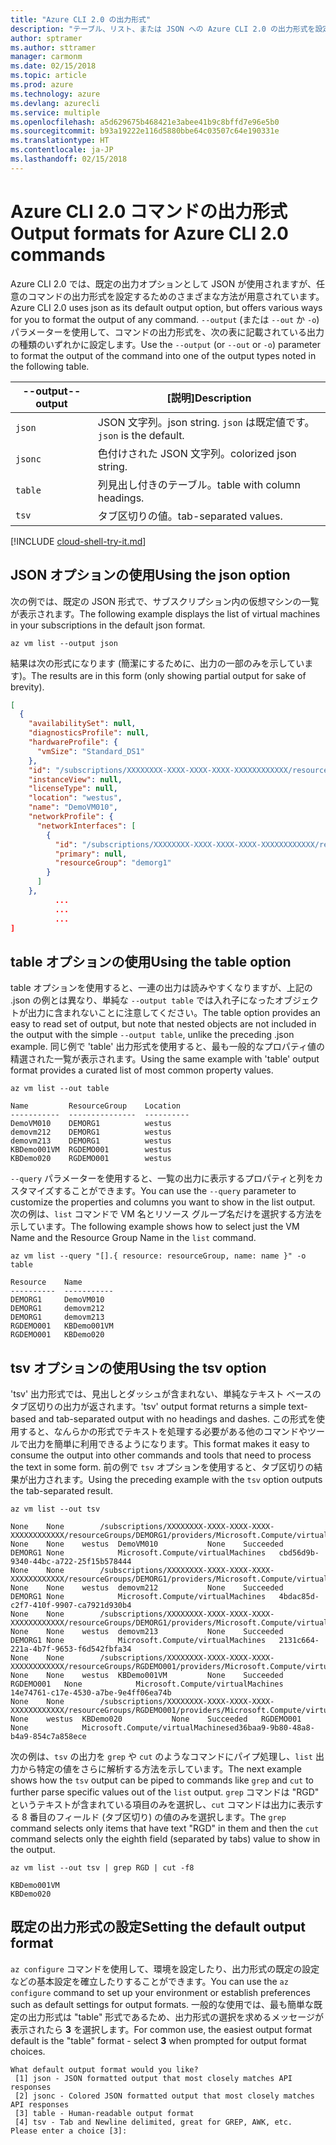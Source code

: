 ```yaml
---
title: "Azure CLI 2.0 の出力形式"
description: "テーブル、リスト、または JSON への Azure CLI 2.0 の出力形式を設定する方法について説明します。"
author: sptramer
ms.author: sttramer
manager: carmonm
ms.date: 02/15/2018
ms.topic: article
ms.prod: azure
ms.technology: azure
ms.devlang: azurecli
ms.service: multiple
ms.openlocfilehash: a5d629675b468421e3abee41b9c8bffd7e96e5b0
ms.sourcegitcommit: b93a19222e116d5880bbe64c03507c64e190331e
ms.translationtype: HT
ms.contentlocale: ja-JP
ms.lasthandoff: 02/15/2018
---
```

# <a name="output-formats-for-azure-cli-20-commands"></a><span data-ttu-id="50fad-103">Azure CLI 2.0 コマンドの出力形式</span><span class="sxs-lookup"><span data-stu-id="50fad-103">Output formats for Azure CLI 2.0 commands</span></span>

<span data-ttu-id="50fad-104">Azure CLI 2.0 では、既定の出力オプションとして JSON が使用されますが、任意のコマンドの出力形式を設定するためのさまざまな方法が用意されています。</span><span class="sxs-lookup"><span data-stu-id="50fad-104">Azure CLI 2.0 uses json as its default output option, but offers various ways for you to format the output of any command.</span></span>  <span data-ttu-id="50fad-105">`--output` (または `--out` か `-o`) パラメーターを使用して、コマンドの出力形式を、次の表に記載されている出力の種類のいずれかに設定します。</span><span class="sxs-lookup"><span data-stu-id="50fad-105">Use the `--output` (or `--out` or `-o`) parameter to format the output of the command into one of the output types noted in the following table.</span></span>

<span data-ttu-id="50fad-106">--output</span><span class="sxs-lookup"><span data-stu-id="50fad-106">--output</span></span> | <span data-ttu-id="50fad-107">[説明]</span><span class="sxs-lookup"><span data-stu-id="50fad-107">Description</span></span>
---------|-------------------------------
`json`   | <span data-ttu-id="50fad-108">JSON 文字列。</span><span class="sxs-lookup"><span data-stu-id="50fad-108">json string.</span></span> <span data-ttu-id="50fad-109">`json` は既定値です。</span><span class="sxs-lookup"><span data-stu-id="50fad-109">`json` is the default.</span></span>
`jsonc`  | <span data-ttu-id="50fad-110">色付けされた JSON 文字列。</span><span class="sxs-lookup"><span data-stu-id="50fad-110">colorized json string.</span></span>
`table`  | <span data-ttu-id="50fad-111">列見出し付きのテーブル。</span><span class="sxs-lookup"><span data-stu-id="50fad-111">table with column headings.</span></span>
`tsv`    | <span data-ttu-id="50fad-112">タブ区切りの値。</span><span class="sxs-lookup"><span data-stu-id="50fad-112">tab-separated values.</span></span>

[!INCLUDE [cloud-shell-try-it.md](includes/cloud-shell-try-it.md)]

## <a name="using-the-json-option"></a><span data-ttu-id="50fad-113">JSON オプションの使用</span><span class="sxs-lookup"><span data-stu-id="50fad-113">Using the json option</span></span>

<span data-ttu-id="50fad-114">次の例では、既定の JSON 形式で、サブスクリプション内の仮想マシンの一覧が表示されます。</span><span class="sxs-lookup"><span data-stu-id="50fad-114">The following example displays the list of virtual machines in your subscriptions in the default json format.</span></span>

```azurecli-interactive
az vm list --output json
```

<span data-ttu-id="50fad-115">結果は次の形式になります (簡潔にするために、出力の一部のみを示しています)。</span><span class="sxs-lookup"><span data-stu-id="50fad-115">The results are in this form (only showing partial output for sake of brevity).</span></span>

```json
[
  {
    "availabilitySet": null,
    "diagnosticsProfile": null,
    "hardwareProfile": {
      "vmSize": "Standard_DS1"
    },
    "id": "/subscriptions/XXXXXXXX-XXXX-XXXX-XXXX-XXXXXXXXXXXX/resourceGroups/DEMORG1/providers/Microsoft.Compute/virtualMachines/DemoVM010",
    "instanceView": null,
    "licenseType": null,
    "location": "westus",
    "name": "DemoVM010",
    "networkProfile": {
      "networkInterfaces": [
        {
          "id": "/subscriptions/XXXXXXXX-XXXX-XXXX-XXXX-XXXXXXXXXXXX/resourceGroups/demorg1/providers/Microsoft.Network/networkInterfaces/DemoVM010VMNic",
          "primary": null,
          "resourceGroup": "demorg1"
        }
      ]
    },
          ...
          ...
          ...
]
```

## <a name="using-the-table-option"></a><span data-ttu-id="50fad-116">table オプションの使用</span><span class="sxs-lookup"><span data-stu-id="50fad-116">Using the table option</span></span>

<span data-ttu-id="50fad-117">table オプションを使用すると、一連の出力は読みやすくなりますが、上記の .json の例とは異なり、単純な `--output table` では入れ子になったオブジェクトが出力に含まれないことに注意してください。</span><span class="sxs-lookup"><span data-stu-id="50fad-117">The table option provides an easy to read set of output, but note that nested objects are not included in the output with the simple `--output table`, unlike the preceding .json example.</span></span>  <span data-ttu-id="50fad-118">同じ例で 'table' 出力形式を使用すると、最も一般的なプロパティ値の精選された一覧が表示されます。</span><span class="sxs-lookup"><span data-stu-id="50fad-118">Using the same example with 'table' output format provides a curated list of most common property values.</span></span>

```azurecli-interactive
az vm list --out table
```

```
Name         ResourceGroup    Location
-----------  ---------------  ----------
DemoVM010    DEMORG1          westus
demovm212    DEMORG1          westus
demovm213    DEMORG1          westus
KBDemo001VM  RGDEMO001        westus
KBDemo020    RGDEMO001        westus
```

<span data-ttu-id="50fad-119">`--query` パラメーターを使用すると、一覧の出力に表示するプロパティと列をカスタマイズすることができます。</span><span class="sxs-lookup"><span data-stu-id="50fad-119">You can use the `--query` parameter to customize the properties and columns you want to show in the list output.</span></span> <span data-ttu-id="50fad-120">次の例は、`list` コマンドで VM 名とリソース グループ名だけを選択する方法を示しています。</span><span class="sxs-lookup"><span data-stu-id="50fad-120">The following example shows how to select just the VM Name and the Resource Group Name in the `list` command.</span></span>

```azurecli-interactive
az vm list --query "[].{ resource: resourceGroup, name: name }" -o table
```

```
Resource    Name
----------  -----------
DEMORG1     DemoVM010
DEMORG1     demovm212
DEMORG1     demovm213
RGDEMO001   KBDemo001VM
RGDEMO001   KBDemo020
```

## <a name="using-the-tsv-option"></a><span data-ttu-id="50fad-121">tsv オプションの使用</span><span class="sxs-lookup"><span data-stu-id="50fad-121">Using the tsv option</span></span>

<span data-ttu-id="50fad-122">'tsv' 出力形式では、見出しとダッシュが含まれない、単純なテキスト ベースのタブ区切りの出力が返されます。</span><span class="sxs-lookup"><span data-stu-id="50fad-122">'tsv' output format returns a simple text-based and tab-separated output with no headings and dashes.</span></span> <span data-ttu-id="50fad-123">この形式を使用すると、なんらかの形式でテキストを処理する必要がある他のコマンドやツールで出力を簡単に利用できるようになります。</span><span class="sxs-lookup"><span data-stu-id="50fad-123">This format makes it easy to consume the output into other commands and tools that need to process the text in some form.</span></span> <span data-ttu-id="50fad-124">前の例で `tsv` オプションを使用すると、タブ区切りの結果が出力されます。</span><span class="sxs-lookup"><span data-stu-id="50fad-124">Using the preceding example with the `tsv` option outputs the tab-separated result.</span></span>

```azurecli-interactive
az vm list --out tsv
```

```
None    None        /subscriptions/XXXXXXXX-XXXX-XXXX-XXXX-XXXXXXXXXXXX/resourceGroups/DEMORG1/providers/Microsoft.Compute/virtualMachines/DemoVM010    None    None    westus  DemoVM010           None    Succeeded   DEMORG1 None            Microsoft.Compute/virtualMachines   cbd56d9b-9340-44bc-a722-25f15b578444
None    None        /subscriptions/XXXXXXXX-XXXX-XXXX-XXXX-XXXXXXXXXXXX/resourceGroups/DEMORG1/providers/Microsoft.Compute/virtualMachines/demovm212    None    None    westus  demovm212           None    Succeeded   DEMORG1 None            Microsoft.Compute/virtualMachines   4bdac85d-c2f7-410f-9907-ca7921d930b4
None    None        /subscriptions/XXXXXXXX-XXXX-XXXX-XXXX-XXXXXXXXXXXX/resourceGroups/DEMORG1/providers/Microsoft.Compute/virtualMachines/demovm213    None    None    westus  demovm213           None    Succeeded   DEMORG1 None            Microsoft.Compute/virtualMachines   2131c664-221a-4b7f-9653-f6d542fbfa34
None    None        /subscriptions/XXXXXXXX-XXXX-XXXX-XXXX-XXXXXXXXXXXX/resourceGroups/RGDEMO001/providers/Microsoft.Compute/virtualMachines/KBDemo001VM    None    None    westus  KBDemo001VM         None    Succeeded   RGDEMO001   None            Microsoft.Compute/virtualMachines   14e74761-c17e-4530-a7be-9e4ff06ea74b
None    None        /subscriptions/XXXXXXXX-XXXX-XXXX-XXXX-XXXXXXXXXXXX/resourceGroups/RGDEMO001/providers/Microsoft.Compute/virtualMachines/KBDemo02None   None    westus  KBDemo020           None    Succeeded   RGDEMO001   None            Microsoft.Compute/virtualMachinesed36baa9-9b80-48a8-b4a9-854c7a858ece
```

<span data-ttu-id="50fad-125">次の例は、`tsv` の出力を `grep` や `cut` のようなコマンドにパイプ処理し、`list` 出力から特定の値をさらに解析する方法を示しています。</span><span class="sxs-lookup"><span data-stu-id="50fad-125">The next example shows how the `tsv` output can be piped to commands like `grep` and `cut` to further parse specific values out of the `list` output.</span></span> <span data-ttu-id="50fad-126">`grep` コマンドは "RGD" というテキストが含まれている項目のみを選択し、`cut` コマンドは出力に表示する 8 番目のフィールド (タブ区切り) の値のみを選択します。</span><span class="sxs-lookup"><span data-stu-id="50fad-126">The `grep` command selects only items that have text "RGD" in them and then the `cut` command selects only the eighth field (separated by tabs) value to show in the output.</span></span>

```azurecli
az vm list --out tsv | grep RGD | cut -f8
```

```
KBDemo001VM
KBDemo020
```

## <a name="setting-the-default-output-format"></a><span data-ttu-id="50fad-127">既定の出力形式の設定</span><span class="sxs-lookup"><span data-stu-id="50fad-127">Setting the default output format</span></span>

<span data-ttu-id="50fad-128">`az configure` コマンドを使用して、環境を設定したり、出力形式の既定の設定などの基本設定を確立したりすることができます。</span><span class="sxs-lookup"><span data-stu-id="50fad-128">You can use the `az configure` command to set up your environment or establish preferences such as default settings for output formats.</span></span> <span data-ttu-id="50fad-129">一般的な使用では、最も簡単な既定の出力形式は "table" 形式であるため、出力形式の選択を求めるメッセージが表示されたら **3** を選択します。</span><span class="sxs-lookup"><span data-stu-id="50fad-129">For common use, the easiest output format default is the "table" format - select **3** when prompted for output format choices.</span></span>

```
What default output format would you like?
 [1] json - JSON formatted output that most closely matches API responses
 [2] jsonc - Colored JSON formatted output that most closely matches API responses
 [3] table - Human-readable output format
 [4] tsv - Tab and Newline delimited, great for GREP, AWK, etc.
Please enter a choice [3]:
```
